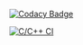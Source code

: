 [![Codacy Badge](https://app.codacy.com/project/badge/Grade/c421747b9d9641679abb146e3c2ac8a8)](https://www.codacy.com/gh/Rangaprudhviraju/M1_ATM_Utility/dashboard?utm_source=github.com&amp;utm_medium=referral&amp;utm_content=Rangaprudhviraju/M1_ATM_Utility&amp;utm_campaign=Badge_Grade)


[![C/C++ CI](https://github.com/Rangaprudhviraju/M1_ATM_Utility/actions/workflows/c-cpp.yml/badge.svg)](https://github.com/Rangaprudhviraju/M1_ATM_Utility/actions/workflows/c-cpp.yml)
